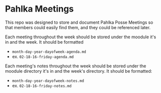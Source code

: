 # Pahlka Meetings

This repo was designed to store and document Pahlka Posse Meetings so that members could easily find them, and they could be referenced later.

Each meeting throughout the week should be stored under the moodule it's in and the week. It should be formatted
* `month-day-year-dayofweek-agenda.md`
* ex. `02-18-16-friday-agenda.md`

Each meeting's notes throughout the week should be stored under the moodule directory it's in and the week's directory. It should be formatted:
* `month-day-year-dayofweek-notes.md`
* ex. `02-18-16-friday-notes.md`
